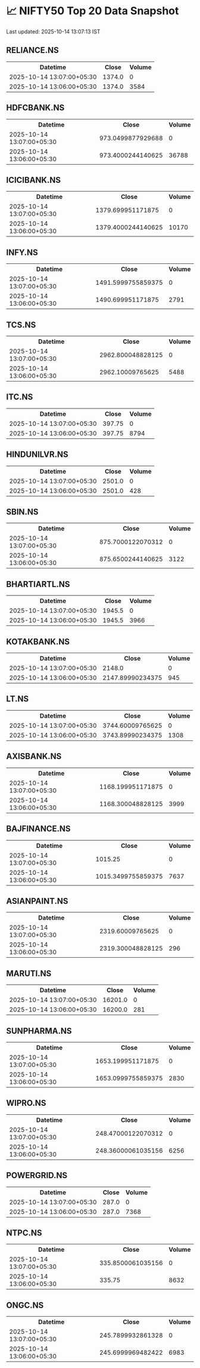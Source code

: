 # 📈 NIFTY50 Top 20 Data Snapshot

Last updated: 2025-10-14 13:07:13 IST

## RELIANCE.NS

<table>
  <tr><th>Datetime</th><th>Close</th><th>Volume</th></tr>
  <tr><td>2025-10-14 13:07:00+05:30</td><td>1374.0</td><td>0</td></tr>
  <tr><td>2025-10-14 13:06:00+05:30</td><td>1374.0</td><td>3584</td></tr>
</table>

## HDFCBANK.NS

<table>
  <tr><th>Datetime</th><th>Close</th><th>Volume</th></tr>
  <tr><td>2025-10-14 13:07:00+05:30</td><td>973.0499877929688</td><td>0</td></tr>
  <tr><td>2025-10-14 13:06:00+05:30</td><td>973.4000244140625</td><td>36788</td></tr>
</table>

## ICICIBANK.NS

<table>
  <tr><th>Datetime</th><th>Close</th><th>Volume</th></tr>
  <tr><td>2025-10-14 13:07:00+05:30</td><td>1379.699951171875</td><td>0</td></tr>
  <tr><td>2025-10-14 13:06:00+05:30</td><td>1379.4000244140625</td><td>10170</td></tr>
</table>

## INFY.NS

<table>
  <tr><th>Datetime</th><th>Close</th><th>Volume</th></tr>
  <tr><td>2025-10-14 13:07:00+05:30</td><td>1491.5999755859375</td><td>0</td></tr>
  <tr><td>2025-10-14 13:06:00+05:30</td><td>1490.699951171875</td><td>2791</td></tr>
</table>

## TCS.NS

<table>
  <tr><th>Datetime</th><th>Close</th><th>Volume</th></tr>
  <tr><td>2025-10-14 13:07:00+05:30</td><td>2962.800048828125</td><td>0</td></tr>
  <tr><td>2025-10-14 13:06:00+05:30</td><td>2962.10009765625</td><td>5488</td></tr>
</table>

## ITC.NS

<table>
  <tr><th>Datetime</th><th>Close</th><th>Volume</th></tr>
  <tr><td>2025-10-14 13:07:00+05:30</td><td>397.75</td><td>0</td></tr>
  <tr><td>2025-10-14 13:06:00+05:30</td><td>397.75</td><td>8794</td></tr>
</table>

## HINDUNILVR.NS

<table>
  <tr><th>Datetime</th><th>Close</th><th>Volume</th></tr>
  <tr><td>2025-10-14 13:07:00+05:30</td><td>2501.0</td><td>0</td></tr>
  <tr><td>2025-10-14 13:06:00+05:30</td><td>2501.0</td><td>428</td></tr>
</table>

## SBIN.NS

<table>
  <tr><th>Datetime</th><th>Close</th><th>Volume</th></tr>
  <tr><td>2025-10-14 13:07:00+05:30</td><td>875.7000122070312</td><td>0</td></tr>
  <tr><td>2025-10-14 13:06:00+05:30</td><td>875.6500244140625</td><td>3122</td></tr>
</table>

## BHARTIARTL.NS

<table>
  <tr><th>Datetime</th><th>Close</th><th>Volume</th></tr>
  <tr><td>2025-10-14 13:07:00+05:30</td><td>1945.5</td><td>0</td></tr>
  <tr><td>2025-10-14 13:06:00+05:30</td><td>1945.5</td><td>3966</td></tr>
</table>

## KOTAKBANK.NS

<table>
  <tr><th>Datetime</th><th>Close</th><th>Volume</th></tr>
  <tr><td>2025-10-14 13:07:00+05:30</td><td>2148.0</td><td>0</td></tr>
  <tr><td>2025-10-14 13:06:00+05:30</td><td>2147.89990234375</td><td>945</td></tr>
</table>

## LT.NS

<table>
  <tr><th>Datetime</th><th>Close</th><th>Volume</th></tr>
  <tr><td>2025-10-14 13:07:00+05:30</td><td>3744.60009765625</td><td>0</td></tr>
  <tr><td>2025-10-14 13:06:00+05:30</td><td>3743.89990234375</td><td>1308</td></tr>
</table>

## AXISBANK.NS

<table>
  <tr><th>Datetime</th><th>Close</th><th>Volume</th></tr>
  <tr><td>2025-10-14 13:07:00+05:30</td><td>1168.199951171875</td><td>0</td></tr>
  <tr><td>2025-10-14 13:06:00+05:30</td><td>1168.300048828125</td><td>3999</td></tr>
</table>

## BAJFINANCE.NS

<table>
  <tr><th>Datetime</th><th>Close</th><th>Volume</th></tr>
  <tr><td>2025-10-14 13:07:00+05:30</td><td>1015.25</td><td>0</td></tr>
  <tr><td>2025-10-14 13:06:00+05:30</td><td>1015.3499755859375</td><td>7637</td></tr>
</table>

## ASIANPAINT.NS

<table>
  <tr><th>Datetime</th><th>Close</th><th>Volume</th></tr>
  <tr><td>2025-10-14 13:07:00+05:30</td><td>2319.60009765625</td><td>0</td></tr>
  <tr><td>2025-10-14 13:06:00+05:30</td><td>2319.300048828125</td><td>296</td></tr>
</table>

## MARUTI.NS

<table>
  <tr><th>Datetime</th><th>Close</th><th>Volume</th></tr>
  <tr><td>2025-10-14 13:07:00+05:30</td><td>16201.0</td><td>0</td></tr>
  <tr><td>2025-10-14 13:06:00+05:30</td><td>16200.0</td><td>281</td></tr>
</table>

## SUNPHARMA.NS

<table>
  <tr><th>Datetime</th><th>Close</th><th>Volume</th></tr>
  <tr><td>2025-10-14 13:07:00+05:30</td><td>1653.199951171875</td><td>0</td></tr>
  <tr><td>2025-10-14 13:06:00+05:30</td><td>1653.0999755859375</td><td>2830</td></tr>
</table>

## WIPRO.NS

<table>
  <tr><th>Datetime</th><th>Close</th><th>Volume</th></tr>
  <tr><td>2025-10-14 13:07:00+05:30</td><td>248.47000122070312</td><td>0</td></tr>
  <tr><td>2025-10-14 13:06:00+05:30</td><td>248.36000061035156</td><td>6256</td></tr>
</table>

## POWERGRID.NS

<table>
  <tr><th>Datetime</th><th>Close</th><th>Volume</th></tr>
  <tr><td>2025-10-14 13:07:00+05:30</td><td>287.0</td><td>0</td></tr>
  <tr><td>2025-10-14 13:06:00+05:30</td><td>287.0</td><td>7368</td></tr>
</table>

## NTPC.NS

<table>
  <tr><th>Datetime</th><th>Close</th><th>Volume</th></tr>
  <tr><td>2025-10-14 13:07:00+05:30</td><td>335.8500061035156</td><td>0</td></tr>
  <tr><td>2025-10-14 13:06:00+05:30</td><td>335.75</td><td>8632</td></tr>
</table>

## ONGC.NS

<table>
  <tr><th>Datetime</th><th>Close</th><th>Volume</th></tr>
  <tr><td>2025-10-14 13:07:00+05:30</td><td>245.7899932861328</td><td>0</td></tr>
  <tr><td>2025-10-14 13:06:00+05:30</td><td>245.6999969482422</td><td>6983</td></tr>
</table>

